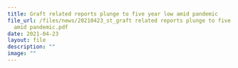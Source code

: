 ```yaml
---
title: Graft related reports plunge to five year low amid pandemic
file_url: /files/news/20210423_st_graft related reports plunge to five year low
  amid pandemic.pdf
date: 2021-04-23
layout: file
description: ""
image: ""
---
```

